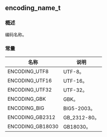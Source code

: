 ## encoding\_name\_t
### 概述
编码名称。
### 常量
<p id="encoding_name_t_consts">

| 名称 | 说明 | 
| -------- | ------- | 
| ENCODING\_UTF8 | UTF-8。 |
| ENCODING\_UTF16 | UTF-16。 |
| ENCODING\_UTF32 | UTF-32。 |
| ENCODING\_GBK | GBK。 |
| ENCODING\_BIG | BIG5-2003。 |
| ENCODING\_GB2312 | GB\_2312-80。 |
| ENCODING\_GB18030 | GB18030。 |
